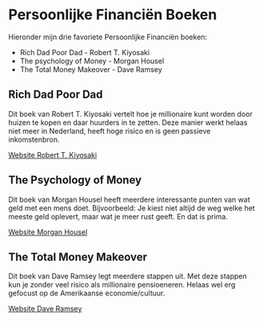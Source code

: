 # Persoonlijke Financiën Boeken

Hieronder mijn drie favoriete Persoonlijke Financiën boeken:

- Rich Dad Poor Dad - Robert T. Kiyosaki
- The psychology of Money - Morgan Housel
- The Total Money Makeover - Dave Ramsey

## Rich Dad Poor Dad

Dit boek van Robert T. Kiyosaki vertelt hoe je millionaire kunt worden door huizen te kopen en daar huurders in te zetten. 
Deze manier werkt helaas niet meer in Nederland, heeft hoge risico en is geen passieve inkomstenbron.

[Website Robert T. Kiyosaki](https://www.richdad.com/)

## The Psychology of Money

Dit boek van Morgan Housel heeft meerdere interessante punten van wat geld met een mens doet. 
Bijvoorbeeld: Je kiest niet altijd de weg welke het meeste geld oplevert, maar wat je meer rust geeft. En dat is prima.

[Website Morgan Housel](https://www.morganhousel.com/)

## The Total Money Makeover

Dit boek van Dave Ramsey legt meerdere stappen uit. Met deze stappen kun je
zonder veel risico als millionaire pensioeneren.
Helaas wel erg gefocust op de Amerikaanse economie/cultuur.

[Website Dave Ramsey](https://www.ramseysolutions.com/)